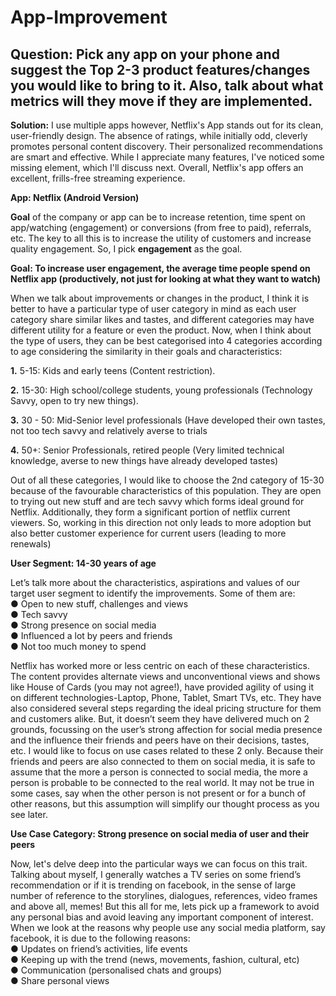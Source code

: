 # App-Improvement
## Question: Pick any app on your phone and suggest the Top 2-3 product features/changes you would like to bring to it. Also, talk about what metrics will they move if they are implemented.

**Solution:**
I use multiple apps however, Netflix's App stands out for its clean, user-friendly design. The absence of ratings, while initially odd, cleverly promotes personal content discovery. Their personalized recommendations are smart and effective. While I appreciate many features, I've noticed some missing element, which I'll discuss next. Overall, Netflix's app offers an excellent, frills-free streaming experience.

**App: Netflix (Android Version)**

**Goal** of the company or app can be to increase retention, time spent on app/watching
(engagement) or conversions (from free to paid), referrals, etc. The key to all this is to
increase the utility of customers and increase quality engagement. So, I pick **engagement** as
the goal.

**Goal: To increase user engagement, the average time people spend on Netflix app
(productively, not just for looking at what they want to watch)**

When we talk about improvements or changes in the product, I think it is better to have a
particular type of user category in mind as each user category share similar likes and tastes,
and different categories may have different utility for a feature or even the product. Now,
when I think about the type of users, they can be best categorised into 4 categories
according to age considering the similarity in their goals and characteristics:

**1.** 5-15: Kids and early teens (Content restriction).

**2.** 15-30: High school/college students, young professionals (Technology Savvy, open to try
new things).

**3.** 30 - 50: Mid-Senior level professionals (Have developed their own tastes, not too tech
savvy and relatively averse to trials

**4.** 50+: Senior Professionals, retired people (Very limited technical knowledge, averse to
new things have already developed tastes)

Out of all these categories, I would like to choose the 2nd category of 15-30 because of the
favourable characteristics of this population. They are open to trying out new stuff and are
tech savvy which forms ideal ground for Netflix. Additionally, they form a significant portion of
netflix current viewers. So, working in this direction not only leads to more adoption but also
better customer experience for current users (leading to more renewals)

**User Segment: 14-30 years of age**

Let’s talk more about the characteristics, aspirations and values of our target user segment to
identify the improvements.
Some of them are: <br>● Open to new stuff, challenges and views <br>● Tech savvy <br>● Strong presence on social media <br>● Influenced a lot by peers and friends <br>● Not too much money to spend<br>

Netflix has worked more or less centric on each of these characteristics. The content provides
alternate views and unconventional views and shows like House of Cards (you may not
agree!), have provided agility of using it on different technologies-Laptop, Phone, Tablet,
Smart TVs, etc. They have also considered several steps regarding the ideal pricing
structure for them and customers alike. But, it doesn’t seem they have delivered much on 2
grounds, focussing on the user’s strong affection for social media presence and the influence
their friends and peers have on their decisions, tastes, etc. I would like to focus on use cases
related to these 2 only.
Because their friends and peers are also connected to them on social media,
it is safe to assume that the more a person is connected to social media, the more a person
is probable to be connected to the real world. It may not be true in some cases, say when
the other person is not present or for a bunch of other reasons, but this assumption will
simplify our thought process as you see later.

**Use Case Category: Strong presence on social media of user and their peers**

Now, let's delve deep into the particular ways we can focus on this trait. Talking about
myself, I generally watches a TV series on some friend’s recommendation or if it is trending
on facebook, in the sense of large number of reference to the storylines, dialogues,
references, video frames and above all, memes!
But this all for me, lets pick up a framework to avoid any personal bias and avoid leaving any
important component of interest. When we look at the reasons why people use any social
media platform, say facebook, it is due to the following reasons:
<br>● Updates on friend’s activities, life events <br>● Keeping up with the trend (news, movements, fashion, cultural, etc) <br>● Communication (personalised chats and groups) <br>● Share personal views<br>


